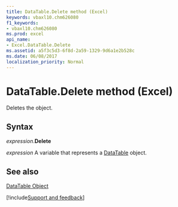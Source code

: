 ```yaml
---
title: DataTable.Delete method (Excel)
keywords: vbaxl10.chm626080
f1_keywords:
- vbaxl10.chm626080
ms.prod: excel
api_name:
- Excel.DataTable.Delete
ms.assetid: a5f3c5d3-6f8d-2a59-1329-9d6a1e2b528c
ms.date: 06/08/2017
localization_priority: Normal
---
```



# DataTable.Delete method (Excel)

Deletes the object.


## Syntax

_expression_.**Delete**

_expression_ A variable that represents a [DataTable](Excel.DataTable-graph-property.md) object.


## See also


[DataTable Object](Excel.DataTable(object).md)

[!include[Support and feedback](~/includes/feedback-boilerplate.md)]